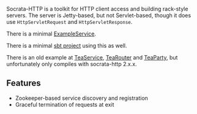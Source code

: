 Socrata-HTTP is a toolkit for HTTP client access and building rack-style servers.  The server is Jetty-based, but not Servlet-based, though it does use `HttpServletRequest` and `HttpServletResponse`.

There is a minimal [ExampleService](socrata-http-jetty/src/main/scala/com/socrata/http/server/example/ExampleService.scala).

There is a minimal [sbt project](https://github.com/socrata-platform/socrata-http-hello-world) using this as well.

There is an old example at [TeaService](https://github.com/socrata/socrata-httparty/blob/master/src/main/scala/com/socrata/teaparty/services/TeaService.scala), [TeaRouter](https://github.com/socrata/socrata-httparty/blob/master/src/main/scala/com/socrata/teaparty/handlers/TeaRouter.scala) and [TeaParty](https://github.com/socrata/socrata-httparty/blob/master/src/main/scala/com/socrata/teaparty/TeaParty.scala), but unfortunately only compiles with socrata-http 2.x.x.

## Features

* Zookeeper-based service discovery and registration
* Graceful termination of requests at exit
